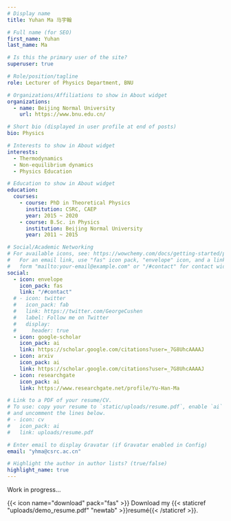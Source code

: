 ```yaml
---
# Display name
title: Yuhan Ma 马宇翰

# Full name (for SEO)
first_name: Yuhan
last_name: Ma

# Is this the primary user of the site?
superuser: true

# Role/position/tagline
role: Lecturer of Physics Department, BNU

# Organizations/Affiliations to show in About widget
organizations:
  - name: Beijing Normal University
    url: https://www.bnu.edu.cn/

# Short bio (displayed in user profile at end of posts)
bio: Physics

# Interests to show in About widget
interests:
  - Thermodynamics
  - Non-equilibrium dynamics
  - Physics Education

# Education to show in About widget
education:
  courses:
    - course: PhD in Theoretical Physics
      institution: CSRC, CAEP
      year: 2015 ~ 2020
    - course: B.Sc. in Physics
      institution: Beijing Normal University
      year: 2011 ~ 2015

# Social/Academic Networking
# For available icons, see: https://wowchemy.com/docs/getting-started/page-builder/#icons
#   For an email link, use "fas" icon pack, "envelope" icon, and a link in the
#   form "mailto:your-email@example.com" or "/#contact" for contact widget.
social:
  - icon: envelope
    icon_pack: fas
    link: "/#contact"
  # - icon: twitter
  #   icon_pack: fab
  #   link: https://twitter.com/GeorgeCushen
  #   label: Follow me on Twitter
  #   display:
  #     header: true
  - icon: google-scholar
    icon_pack: ai
    link: https://scholar.google.com/citations?user=_7G8UhcAAAAJ
  - icon: arxiv
    icon_pack: ai
    link: https://scholar.google.com/citations?user=_7G8UhcAAAAJ
  - icon: researchgate
    icon_pack: ai
    link: https://www.researchgate.net/profile/Yu-Han-Ma

# Link to a PDF of your resume/CV.
# To use: copy your resume to `static/uploads/resume.pdf`, enable `ai` icons in `params.yaml`,
# and uncomment the lines below.
# - icon: cv
#   icon_pack: ai
#   link: uploads/resume.pdf

# Enter email to display Gravatar (if Gravatar enabled in Config)
email: "yhma@csrc.ac.cn"

# Highlight the author in author lists? (true/false)
highlight_name: true
---
```


Work in progress...

{{< icon name="download" pack="fas" >}} Download my
{{< staticref "uploads/demo_resume.pdf" "newtab" >}}resumé{{< /staticref >}}.
